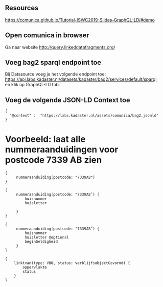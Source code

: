 
## Resources

https://comunica.github.io/Tutorial-ISWC2019-Slides-GraphQL-LD/#demo

## Open comunica in browser

Ga naar website http://query.linkeddatafragments.org/

## Voeg bag2 sparql endpoint toe

Bij Datasource voeg je het volgende endpoint toe: https://api.labs.kadaster.nl/datasets/kadaster/bag2/services/default/sparql en klik op GraphQL-LD tab.

## Voeg de volgende JSON-LD Context toe

```
{
  "@context" :  "https://labs.kadaster.nl/assets/comunica/bag2.jsonld"
}
```

# Voorbeeld: laat alle nummeraanduidingen voor postcode 7339 AB zien
```
{
     nummeraanduiding(postcode: "7339AB") 
}
```

```
{
     nummeraanduiding(postcode: "7339AB΅) {
         huisnummer
         huisletter
         
     }
}
```

```
{
     nummeraanduiding(postcode: "7339AB΅) {
         huisnummer
         huisletter @optional
         beginGeldigheid
     }
}
```
```
{
    linktvan(type: VBO, status: verblijfsobjectGevormd) {
        oppervlakte
        status
    }
} 
```

